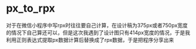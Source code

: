 # px_to_rpx
对于在微信小程序中写rpx时往往要自己计算，在设计稿为375px或者750px宽度的情况下自己算还可以，但是这次我遇到了设计图只有414px宽度的情况，于是我利用正则表达式提取px数据计算后替换成了rpx数据，于是把程序分享出来
